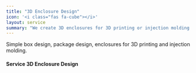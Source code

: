 ```yaml
---
title: "3D Enclosure Design"
icon: '<i class="fas fa-cube"></i>'
layout: service
summary: "We create 3D enclosures for 3D printing or injection molding."
---
```


<p>Simple box design, package design, enclosures for 3D printing and injection molding.</p>

<h4 class="py-2">Service 3D Enclosure Design</h4>
